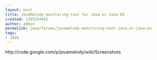 ```yaml
---
layout: post
title: JavaMelody monitoring tool for Java or Java EE
created: 1295254452
author: admin
permalink: java/forums/javamelody-monitoring-tool-java-or-java-ee
tags:
- JAVA
---
```

<p>http://code.google.com/p/javamelody/wiki/Screenshots</p>
<p>&nbsp;</p>
